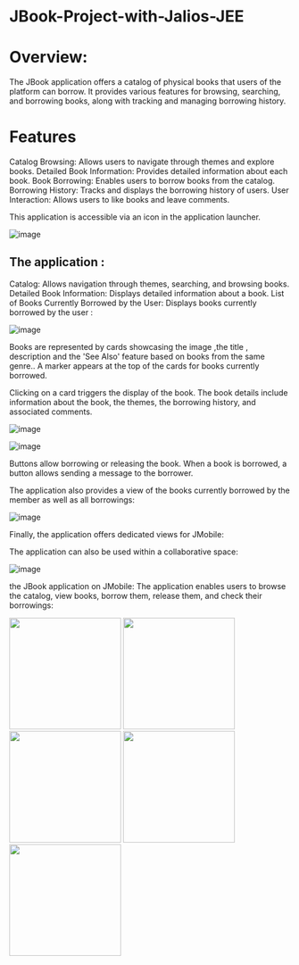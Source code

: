 # JBook-Project-with-Jalios-JEE

# Overview: 
The JBook application offers a catalog of physical books that users of the platform can borrow. It provides various features for browsing, searching, and borrowing books, along with tracking and managing borrowing history.

# Features
Catalog Browsing: Allows users to navigate through themes and explore books.
Detailed Book Information: Provides detailed information about each book.
Book Borrowing: Enables users to borrow books from the catalog.
Borrowing History: Tracks and displays the borrowing history of users.
User Interaction: Allows users to like books and leave comments.

This application is accessible via an icon in the application launcher.

![image](https://github.com/omar-elaqqad/JBook-Project-with-Jalios-JEE/assets/80116765/e1912531-f4b6-4afd-93c2-eb753dc30172)

## The application :

Catalog: Allows navigation through themes, searching, and browsing books.
Detailed Book Information: Displays detailed information about a book.
List of Books Currently Borrowed by the User: Displays books currently borrowed by the user :

![image](https://github.com/omar-elaqqad/JBook-Project-with-Jalios-JEE/assets/80116765/c733b458-87ba-4c78-a379-e6e1ba17eac3)

Books are represented by cards showcasing the image ,the title , description and the 'See Also' feature based on books from the same genre.. A marker appears at the top of the cards for books currently borrowed.

Clicking on a card triggers the display of the book. The book details include information about the book, the themes, the borrowing history, and associated comments.

![image](https://github.com/omar-elaqqad/JBook-Project-with-Jalios-JEE/assets/80116765/d0625d03-a60a-4975-adab-6d68341fd02f)

![image](https://github.com/omar-elaqqad/JBook-Project-with-Jalios-JEE/assets/80116765/47e2ae5e-67c1-4356-b24b-3adf963676bb)


Buttons allow borrowing or releasing the book. When a book is borrowed, a button allows sending a message to the borrower.

The application also provides a view of the books currently borrowed by the member as well as all borrowings:

![image](https://github.com/omar-elaqqad/JBook-Project-with-Jalios-JEE/assets/80116765/ae62063c-5d43-4c76-bbd1-6d54981b545b)

Finally, the application offers dedicated views for JMobile:

The application can also be used within a collaborative space:

![image](https://github.com/omar-elaqqad/JBook-Project-with-Jalios-JEE/assets/80116765/9ec7fc4a-e873-4cd8-a7fe-4d65aedbc490)

the JBook application on JMobile: The application enables users to browse the catalog, view books, borrow them, release them, and check their borrowings:

<img src="https://github.com/omar-elaqqad/JBook-Project-with-Jalios-JEE/assets/80116765/8cc197c2-55c2-4661-8c26-58aca5209f1c" width="200"> <img src="https://github.com/omar-elaqqad/JBook-Project-with-Jalios-JEE/assets/80116765/7ecaaa68-bea8-4678-9af0-c97a895c7392" width="200"> <img src="https://github.com/omar-elaqqad/JBook-Project-with-Jalios-JEE/assets/80116765/23596ee7-27e2-466a-b031-6777d54a2c36" width="200">
<img src="https://github.com/omar-elaqqad/JBook-Project-with-Jalios-JEE/assets/80116765/cb1e7a66-3494-411a-a664-82155f7915de" width="200"> <img src="https://github.com/omar-elaqqad/JBook-Project-with-Jalios-JEE/assets/80116765/05f5b472-9072-4a91-97db-ab0bc4e53510" width="200">











